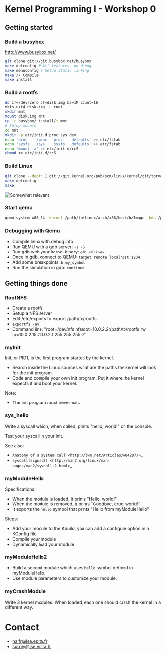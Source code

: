 Kernel Programming I - Workshop 0
=================================

Getting started
---------------

### Build a busybox

http://www.busybox.net/

```bash
git clone git://git.busybox.net/busybox
make defconfig # All features, no debug
make menuconfig # Setup static linking
make // Compile
make install
```

### Build a rootfs

```bash
dd if=/dev/zero of=disk.img bs=1M count=16
mkfs.ext4 disk.img -L root
mkdir mnt
mount disk.img mnt
cp -r busybox/_install/* mnt
# Setup mounts
cd mnt
mkdir -p etc/init.d proc sys dev
echo 'proc    /proc   proc    defaults' >> etc/fstab
echo 'sysfs   /sys    sysfs   defaults' >> etc/fstab
echo 'mount -a' >> etc/init.d/rcS
chmod +x etc/init.d/rcS
```

### Build Linux

```bash
git clone --depth 1 git://git.kernel.org/pub/scm/linux/kernel/git/torvalds/linux.git
make defconfig
make
```

![Somewhat relevant](http://imgs.xkcd.com/comics/compiling.png)

### Start qemu

```bash
qemu-system-x86_64 -kernel /path/to/linux/arch/x86/boot/bzImage -hda /path/to/rootfs/disk.img -append "root=/dev/sda console=ttyS0" -nographic
```

### Debugging with Qemu

- Compile linux with debug info
- Run QEMU with a gdb server: `-s -S`
- Run gdb with your kernel binary: `gdb vmlinux`
- Once in gdb, connect to QEMU: `target remote localhost:1234`
- Add some breakpoints: `b my_symbol`
- Run the simulation in gdb: `continue`

Getting things done
-------------------

### RootNFS

- Create a rootfs
- Setup a NFS server
- Edit /etc/exports to export /path/to/rootfs
- ``exportfs -av``
- Command line: "root=/dev/nfs nfsroot=10.0.2.2:/path/to/rootfs rw ip=10.0.2.15::10.0.2.1:255.255.255.0"

### myInit

Init, or PID1, is the first program started by the kernel.

- Search inside the Linux sources what are the paths the kernel will look for
  the init program.
- Code and compile your own init program. Put it where the kernel expects it
  and boot your kernel.

Note:

- The init program must never exit.

### sys_hello

Write a syscall which, when called, prints "hello, world!" on the console.

Test your syscall in your init.

See also:

- `Anatomy of a system call <http://lwn.net/Articles/604287/>`_
- `syscall(signal2) <http://man7.org/linux/man-pages/man2/syscall.2.html>`_

### myModuleHello

Specifications:

- When the module is loaded, it prints "Hello, world!"
- When the module is removed, it prints "Goodbye, cruel world!"
- It exports the ``hello`` symbol that prints "Hello from myModuleHello"

Steps:

- Add your module to the Kbuild, you can add a configure option in a KConfig
  file
- Compile your module
- Dynamically load your module

### myModuleHello2

- Build a second module which uses ``hello`` symbol defined in myModuleHello.
- Use module parameters to customize your module.

### myCrashModule

Write 3 kernel modules. When loaded, each one should crash the kernel in a
different way.

Contact
=======

- halfr@lse.epita.fr
- surply@lse.epita.fr
